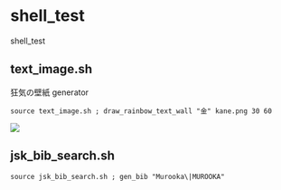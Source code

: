 shell_test
==========

shell_test

text_image.sh
-------------

狂気の壁紙 generator

```source text_image.sh ; draw_rainbow_text_wall "金" kane.png 30 60```

<img src="https://raw.githubusercontent.com/s-noda/shell_test/master/image/kane.png" />

jsk_bib_search.sh
-------------

```source jsk_bib_search.sh ; gen_bib "Murooka\|MUROOKA"```
